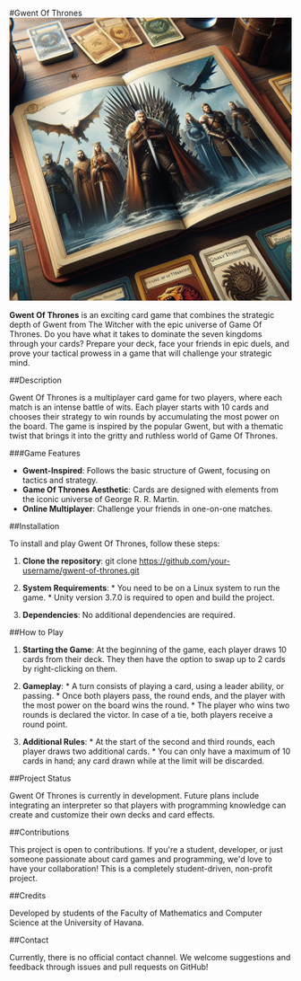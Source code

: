#Gwent Of Thrones
![Gwent Of Thrones Logo](./Designer.jpeg)


**Gwent Of Thrones** is an exciting card game that combines the strategic depth of Gwent from The Witcher with the epic universe of Game Of Thrones. Do you have what it takes to dominate the seven kingdoms through your cards? Prepare your deck, face your friends in epic duels, and prove your tactical prowess in a game that will challenge your strategic mind.

##Description

Gwent Of Thrones is a multiplayer card game for two players, where each match is an intense battle of wits. Each player starts with 10 cards and chooses their strategy to win rounds by accumulating the most power on the board. The game is inspired by the popular Gwent, but with a thematic twist that brings it into the gritty and ruthless world of Game Of Thrones.

###Game Features

   *  **Gwent-Inspired**: Follows the basic structure of Gwent, focusing on tactics and strategy.
   *  __Game Of Thrones Aesthetic__: Cards are designed with elements from the iconic universe of George R. R. Martin.
   *  __Online Multiplayer__: Challenge your friends in one-on-one matches.

##Installation

To install and play Gwent Of Thrones, follow these steps:

   1. **Clone the repository**:
     git clone https://github.com/your-username/gwent-of-thrones.git

   2. **System Requirements**:
     * You need to be on a Linux system to run the game.
     * Unity version 3.7.0 is required to open and build the project.

   3. **Dependencies**:
     No additional dependencies are required.

##How to Play

   1. **Starting the Game**:
     At the beginning of the game, each player draws 10 cards from their deck. They then have the option to swap up to 2 cards by right-clicking on them.

   2. **Gameplay**:
     * A turn consists of playing a card, using a leader ability, or passing.
     * Once both players pass, the round ends, and the player with the most power on the board wins the round.
     * The player who wins two rounds is declared the victor. In case of a tie, both players receive a round point.

   3. **Additional Rules**:
     * At the start of the second and third rounds, each player draws two additional cards.
     * You can only have a maximum of 10 cards in hand; any card drawn while at the limit will be discarded.

##Project Status

Gwent Of Thrones is currently in development. Future plans include integrating an interpreter so that players with programming knowledge can create and customize their own decks and card effects.

##Contributions

This project is open to contributions. If you're a student, developer, or just someone passionate about card games and programming, we'd love to have your collaboration! This is a completely student-driven, non-profit project.

##Credits

Developed by students of the Faculty of Mathematics and Computer Science at the University of Havana.

##Contact

Currently, there is no official contact channel. We welcome suggestions and feedback through issues and pull requests on GitHub!

